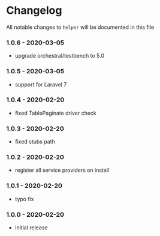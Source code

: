 # Changelog

All notable changes to `helper` will be documented in this file

### 1.0.6 - 2020-03-05
- upgrade orchestral/testbench to 5.0

### 1.0.5 - 2020-03-05
- support for Laravel 7

### 1.0.4 - 2020-02-20
- fixed TablePaginate driver check

### 1.0.3 - 2020-02-20
- fixed stubs path

### 1.0.2 - 2020-02-20
- register all service providers on install

### 1.0.1 - 2020-02-20
- typo fix

### 1.0.0 - 2020-02-20
- initial release
